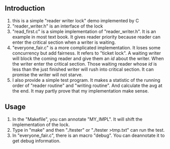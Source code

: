 ## Introduction
1. this is a simple "reader writer lock" demo implemented by C
2. "reader_writer.h" is an interface of the lock
3. "read_first.c" is a simple implementation of "reader_writer.h". It is an example in most text book. It gives reader priority because reader can enter the critical section when a writer is waiting.
4. "everyone_fair.c" is a more complicated implementation. It loses some concurrency but add fairness. It refers to "ticket lock". A waiting writer will block the coming reader and give them an *id* about the writer. When the writer enter the critical section. Those waiting reader whose *id* is less than the just finished writer will rush into critical section. It can promise the writer will not starve.
5. I also provide a simple test program. It makes a statistic of the running order of "reader routine" and "writing routine". And calculate the avg at the end. It may partly prove that my implementation make sense.
## Usage
1. In the "Makefile", you can annotate "MY_IMPL". It will shift the implementation of the lock.
2. Type in "make" and then "./tester" or "./tester >tmp.txt" can run the test.
3. In "everyone_fair.c", there is an macro "debug". You can deannotate it to get debug information.